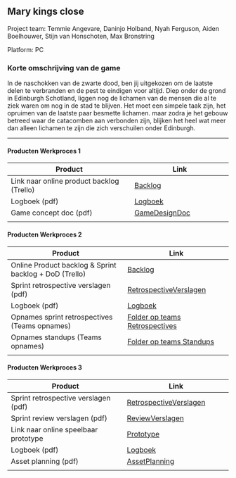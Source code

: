 ## Mary kings close
Project team:
Temmie Angevare, Daninjo Holband, Nyah Ferguson, Aiden Boelhouwer, Stijn van Honschoten, Max Bronstring

Platform:
PC

### Korte omschrijving van de game
In de naschokken van de zwarte dood, ben jij uitgekozen om de laatste delen te verbranden en de pest te eindigen voor altijd. Diep onder de grond in Edinburgh Schotland, liggen nog de lichamen van de mensen die al te ziek waren om nog in de stad te blijven. Het moet een simpele taak zijn, het opruimen van de laatste paar besmette lichamen. maar zodra je het gebouw betreed waar de catacomben aan verbonden zijn, blijken het heel wat meer dan alleen lichamen te zijn die zich verschuilen onder Edinburgh.

---
#### Producten Werkproces 1
| Product  | Link |
| ------ |  ------ |
| Link naar online product backlog (Trello) | [Backlog]
| Logboek (pdf)                             | [Logboek]
| Game concept doc (pdf)                    | [GameDesignDoc]
|<img width=500/>|<img width=300/>|
   
#### Producten Werkproces 2
| Product  | Link |
| ------ |  ------ |
| Online Product backlog & Sprint backlog + DoD (Trello)    | [Backlog]
| Sprint retrospective verslagen (pdf)                      | [RetrospectiveVerslagen]
| Logboek (pdf)                                             | [Logboek]
| Opnames sprint retrospectives (Teams opnames)             | [Folder op teams Retrospectives]
| Opnames standups (Teams opnames)                          | [Folder op teams Standups]
|<img width=500/>|<img width=300/>|
   
#### Producten Werkproces 3
| Product  | Link |
| ------ |  ------ |
| Sprint retrospective verslagen (pdf)  | [RetrospectiveVerslagen]
| Sprint review verslagen (pdf)         | [ReviewVerslagen]
| Link naar online speelbaar prototype  | [Prototype]
| Logboek (pdf)                         | [Logboek]
| Asset planning (pdf)                  | [AssetPlanning]
|<img width=500/>|<img width=300/>|

   [Backlog]: <https://trello.com/b/vSLxMTO4/mythe>
   [Logboek]: <https://docs.google.com/spreadsheets/d/1MGBmHO2QhENo406wxVqr_DyFnGyJyDaAOgBmiqLaSPk/edit?usp=sharing>
   [GameDesignDoc]: <www.google.com>
   [RetrospectiveVerslagen]: <https://drive.google.com/drive/folders/1TSEAm7DS7metiLHa4W2b-_70l-WgJAnq?usp=sharing>
   [ReviewVerslagen]: <https://drive.google.com/drive/folders/1vsTzQdsdWyB8TtQAUgqdVuAVBv1k8aN-?usp=sharing>
   [Prototype]: <https://drive.google.com/drive/folders/11-ybn4lEs43QTgSnzpt8zt6P41ff1Nul?usp=sharing>
   [Folder op teams Retrospectives]: <https://teams.microsoft.com/_#/school/files/Team%2003?threadId=19%3A6ed777786fd54bf8989d00c88233ba2c%40thread.tacv2&ctx=channel&context=Sprint%2520Retrospecives&rootfolder=%252Fteams%252FMytheGDGA1920-Team03%252FGedeelde%2520documenten%252FTeam%252003%252FSprint%2520Retrospecives>
   [Folder op teams Standups]: <https://teams.microsoft.com/_#/school/files/Team%2003?threadId=19%3A6ed777786fd54bf8989d00c88233ba2c%40thread.tacv2&ctx=channel&context=Standups&rootfolder=%252Fteams%252FMytheGDGA1920-Team03%252FGedeelde%2520documenten%252FTeam%252003%252FStandups>
   [AssetPlanning]: <www.google.com>
   
